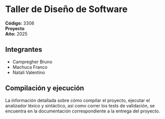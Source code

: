 # Taller de Diseño de Software

**Código:** 3306  
**Proyecto**  
**Año:** 2025  

## Integrantes
- Campregher Bruno  
- Machuca Franco  
- Natali Valentino

## Compilación y ejecución

La información detallada sobre cómo compilar el proyecto, ejecutar el analizador léxico y sintáctico, así como correr los tests de validación, se encuentra en la documentación correspondiente a la entrega del proyecto.

